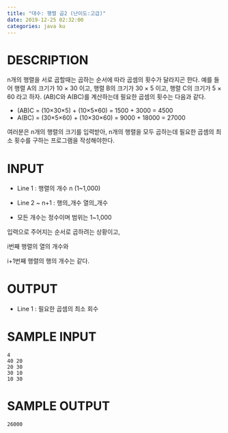 ```yaml
---
title: "대수: 행렬 곱2 (난이도:고급)"
date: 2019-12-25 02:32:00
categories: java ku
---
```


# DESCRIPTION
n개의 행렬을 서로 곱할때는 곱하는 순서에 따라 곱셈의 횟수가 달라지곤 한다. 예를 들어 행렬 A의 크기가 10 × 30 이고, 행렬 B의 크기가 30 × 5 이고, 행렬 C의 크기가 5 × 60 라고 하자. (AB)C와 A(BC)를 계산하는데 필요한 곱셈의 횟수는 다음과 같다.

* (AB)C = (10×30×5) + (10×5×60) = 1500 + 3000 = 4500 
* A(BC) = (30×5×60) + (10×30×60) = 9000 + 18000 = 27000 

여러분은 n개의 행렬의 크기를 입력받아, n개의 행렬을 모두 곱하는데 필요한 곱셈의 최소 횟수를 구하는 프로그램을 작성해야한다.

 

# INPUT
* Line 1 : 행렬의 개수 n (1~1,000)

* Line 2 ~ n+1 : 행의_개수 열의_개수 

- 모든 개수는 정수이며 범위는 1~1,000

 

입력으로 주어지는 순서로 곱하려는 상황이고,

i번째 행렬의 열의 개수와

i+1번째 행렬의 행의 개수는 같다.

# OUTPUT
* Line 1 : 필요한 곱셈의 최소 회수


# SAMPLE INPUT
```
4
40 20
20 30
30 10
10 30
```

# SAMPLE OUTPUT
```
26000
```

<script src="https://gist.github.com/DetegiCE/3c074e66b12abb047fd43596f190e4c1.js"></script>
